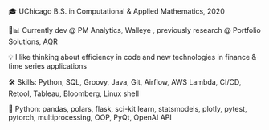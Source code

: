 🎓 UChicago B.S. in Computational & Applied Mathematics, 2020

💼📊 Currently dev @ PM Analytics, Walleye , previously research @ Portfolio Solutions, AQR

💡 I like thinking about efficiency in code and new technologies in finance & time series applications

🛠️ Skills: Python, SQL, Groovy, Java, Git, Airflow, AWS Lambda, CI/CD, Retool, Tableau, Bloomberg, Linux shell 

🐍️ Python: pandas, polars, flask, sci-kit learn, statsmodels, plotly, pytest, pytorch, multiprocessing, OOP, PyQt, OpenAI API
